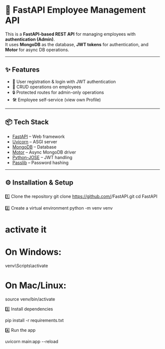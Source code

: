 # 🚀 FastAPI Employee Management API

This is a **FastAPI-based REST API** for managing employees with **authentication (Admin)**.  
It uses **MongoDB** as the database, **JWT tokens** for authentication, and **Motor** for async DB operations.  

---

## ✨ Features
- 🔑 User registration & login with JWT authentication
- 📂 CRUD operations on employees
- 🔒 Protected routes for admin-only operations
- 🛠️ Employee self-service (view own Profile)

---

## 📦 Tech Stack
- [FastAPI](https://fastapi.tiangolo.com/) – Web framework
- [Uvicorn](https://www.uvicorn.org/) – ASGI server
- [MongoDB](https://www.mongodb.com/) – Database
- [Motor](https://motor.readthedocs.io/) – Async MongoDB driver
- [Python-JOSE](https://python-jose.readthedocs.io/) – JWT handling
- [Passlib](https://passlib.readthedocs.io/) – Password hashing

---

## ⚙️ Installation & Setup

### 
1️⃣ Clone the repository
git clone https://github.com/<your-username>/FastAPI.git
cd FastAPI

2️⃣ Create a virtual environment
python -m venv venv
# activate it
# On Windows:
venv\Scripts\activate
# On Mac/Linux:
source venv/bin/activate

3️⃣ Install dependencies

pip install -r requirements.txt

4️⃣ Run the app

uvicorn main:app --reload

